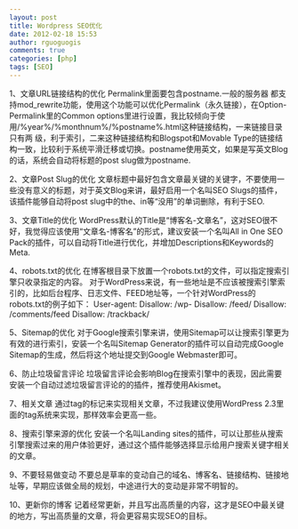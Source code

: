 ```yaml
---
layout: post
title: Wordpress SEO优化
date: 2012-02-18 15:53
author: rguoguogis
comments: true
categories: [php]
tags: [SEO]
---
```

1、文章URL链接结构的优化 Permalink里面要包含postname.一般的服务器 都支持mod_rewrite功能，使用这个功能可以优化Permalink（永久链接），在Option-Permalink里的Common options里进行设置，我比较倾向于使用/%year%/%monthnum%/%postname%.html这种链接结构，一来链接目录只有两 级，利于索引，二来这种链接结构和Blogspot和Movable Type的链接结构一致，比较利于系统平滑迁移或切换。postname使用英文，如果是写英文Blog的话，系统会自动将标题的post slug做为postname.

2、文章Post Slug的优化 文章标题中最好包含文章最关键的关键字，不要使用一些没有意义的标题，对于英文Blog来讲，最好启用一个名叫SEO Slugs的插件，该插件能够自动将post slug中的the、in等“没用”的单词删除，有利于SEO.

3、文章Title的优化 WordPress默认的Title是“博客名-文章名”，这对SEO很不好，我觉得应该使用“文章名-博客名”的形式，建议安装一个名叫All in One SEO Pack的插件，可以自动将Title进行优化，并增加Descriptions和Keywords的Meta.

4、robots.txt的优化 在博客根目录下放置一个robots.txt的文件，可以指定搜索引擎只收录指定的内容。 对于WordPress来说，有一些地址是不应该被搜索引擎索引的，比如后台程序、日志文件、FEED地址等，一个针对WordPress的robots.txt的例子如下： User-agent:  Disallow: /wp- Disallow: /feed/ Disallow: /comments/feed Disallow: /trackback/

5、Sitemap的优化 对于Google搜索引擎来讲，使用Sitemap可以让搜索引擎更为有效的进行索引，安装一个名叫Sitemap Generator的插件可以自动完成Google Sitemap的生成，然后将这个地址提交到Google Webmaster即可。

6、防止垃圾留言评论 垃圾留言评论会影响Blog在搜索引擎中的表现，因此需要安装一个自动过滤垃圾留言评论的的插件，推荐使用Akismet。

7、相关文章 通过tag的标记来实现相关文章，不过我建议使用WordPress 2.3里面的tag系统来实现，那样效率会更高一些。

8、搜索引擎来源的优化 安装一个名叫Landing sites的插件，可以让那些从搜索引擎搜索过来的用户体验更好，通过这个插件能够选择显示给用户搜索关键字相关的文章。

9、不要轻易做变动 不要总是草率的变动自己的域名、博客名、链接结构、链接地址等，早期应该做全局的规划，中途进行大的变动是非常不明智的。

10、更新你的博客 记着经常更新，并且写出高质量的内容，这才是SEO中最关键的地方，写出高质量的文章，将会更容易实现SEO的目标。
